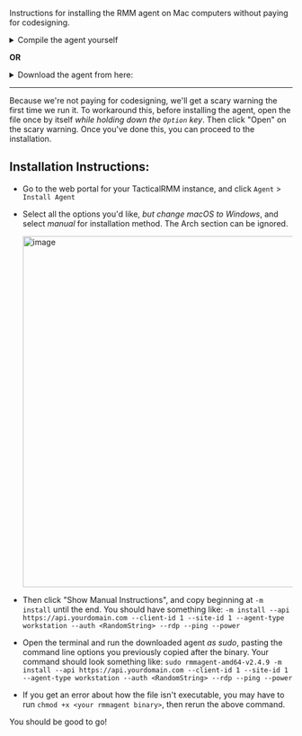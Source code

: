 Instructions for installing the RMM agent on Mac computers without paying for codesigning. 

<details>
<summary>Compile the agent yourself</summary>
<br>

`brew install golang`

`git clone https://github.com/amidaware/rmmagent.git`

`cd rmmagent`

If using Intel Mac:

`env CGO_ENABLED=0 GOOS=darwin GOARCH=amd64 go build -ldflags "-s -w"`

If using silicon Mac

`env CGO_ENABLED=0 GOOS=darwin GOARCH=arm64 go build -ldflags "-s -w"`
</details>

**OR**

<details>
<summary>Download the agent from here:</summary>
<br>

Intel Mac:

https://github.com/kylefmohr/MacOSRMM-Script/releases/download/v2.4.9/rmmagent-amd64-v2.4.9

Silicon Mac:

https://github.com/kylefmohr/MacOSRMM-Script/releases/download/v2.4.9/rmmagent-arm64-v2.4.9

</details>

---

Because we're not paying for codesigning, we'll get a scary warning the first time we run it. To workaround this, before installing the agent, open the file once by itself *while holding down the `Option` key*. Then click "Open" on the scary warning. Once you've done this, you can proceed to the installation.

## Installation Instructions:

 - Go to the web portal for your TacticalRMM instance, and click `Agent` > `Install Agent`
 - Select all the options you'd like, *but change macOS to Windows*, and select *manual* for installation method. The Arch section can be ignored.
   
   <img width="625" alt="image" src="https://github.com/kylefmohr/MacOSRMM-Script/assets/6644803/9ce36c59-85ad-4816-8a61-0a069f26ec51">

 - Then click "Show Manual Instructions", and copy beginning at `-m install` until the end. You should have something like: `-m install --api https://api.yourdomain.com --client-id 1 --site-id 1 --agent-type workstation --auth <RandomString> --rdp --ping --power`
 - Open the terminal and run the downloaded agent *as sudo*, pasting the command line options you previously copied after the binary. Your command should look something like: `sudo rmmagent-amd64-v2.4.9 -m install --api https://api.yourdomain.com --client-id 1 --site-id 1 --agent-type workstation --auth <RandomString> --rdp --ping --power`
 - If you get an error about how the file isn't executable, you may have to run `chmod +x <your rmmagent binary>`, then rerun the above command. 

You should be good to go!


